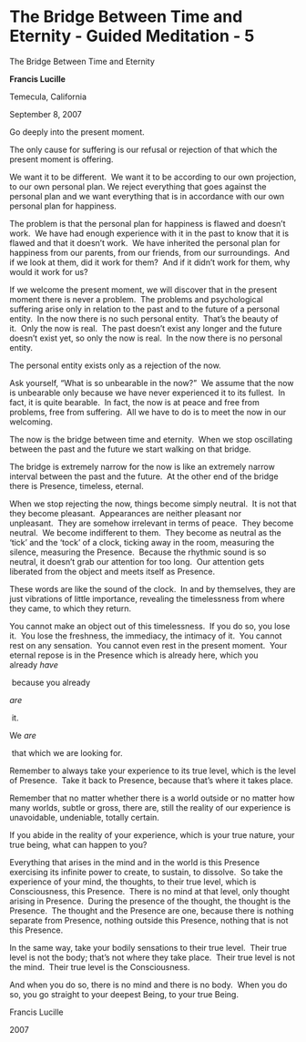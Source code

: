 #  The Bridge Between Time and Eternity - Guided Meditation - 5

The Bridge Between Time and Eternity

**Francis Lucille**

Temecula, California

September 8, 2007

Go deeply into the present moment.

The only cause for suffering is our refusal or rejection of that which the present moment is offering. 

We want it to be different.  We want it to be according to our own projection, to our own personal plan. We reject everything that goes against the personal plan and we want everything that is in accordance with our own personal plan for happiness.

The problem is that the personal plan for happiness is flawed and doesn’t work.  We have had enough experience with it in the past to know that it is flawed and that it doesn’t work.  We have inherited the personal plan for happiness from our parents, from our friends, from our surroundings.  And if we look at them, did it work for them?  And if it didn’t work for them, why would it work for us? 

If we welcome the present moment, we will discover that in the present moment there is never a problem.  The problems and psychological suffering arise only in relation to the past and to the future of a personal entity.  In the now there is no such personal entity.  That’s the beauty of it.  Only the now is real.  The past doesn’t exist any longer and the future doesn’t exist yet, so only the now is real.  In the now there is no personal entity.

The personal entity exists only as a rejection of the now. 

Ask yourself, “What is so unbearable in the now?”  We assume that the now is unbearable only because we have never experienced it to its fullest.  In fact, it is quite bearable.  In fact, the now is at peace and free from problems, free from suffering.  All we have to do is to meet the now in our welcoming.

The now is the bridge between time and eternity.  When we stop oscillating between the past and the future we start walking on that bridge. 

The bridge is extremely narrow for the now is like an extremely narrow interval between the past and the future.  At the other end of the bridge there is Presence, timeless, eternal. 

When we stop rejecting the now, things become simply neutral.  It is not that they become pleasant.  Appearances are neither pleasant nor unpleasant.  They are somehow irrelevant in terms of peace.  They become neutral.  We become indifferent to them.  They become as neutral as the ‘tick’ and the ‘tock’ of a clock, ticking away in the room, measuring the silence, measuring the Presence.  Because the rhythmic sound is so neutral, it doesn’t grab our attention for too long.  Our attention gets liberated from the object and meets itself as Presence. 

These words are like the sound of the clock.  In and by themselves, they are just vibrations of little importance, revealing the timelessness from where they came, to which they return. 

You cannot make an object out of this timelessness.  If you do so, you lose it.  You lose the freshness, the immediacy, the intimacy of it.  You cannot rest on any sensation.  You cannot even rest in the present moment.  Your eternal repose is in the Presence which is already here, which you already _have_

 because you already 

_are_

 it.

We _are_

 that which we are looking for.

Remember to always take your experience to its true level, which is the level of Presence.  Take it back to Presence, because that’s where it takes place. 

Remember that no matter whether there is a world outside or no matter how many worlds, subtle or gross, there are, still the reality of our experience is unavoidable, undeniable, totally certain. 

If you abide in the reality of your experience, which is your true nature, your true being, what can happen to you? 

Everything that arises in the mind and in the world is this Presence exercising its infinite power to create, to sustain, to dissolve.  So take the experience of your mind, the thoughts, to their true level, which is Consciousness, this Presence.  There is no mind at that level, only thought arising in Presence.  During the presence of the thought, the thought is the Presence.  The thought and the Presence are one, because there is nothing separate from Presence, nothing outside this Presence, nothing that is not this Presence. 

In the same way, take your bodily sensations to their true level.  Their true level is not the body; that’s not where they take place.  Their true level is not the mind.  Their true level is the Consciousness.  

And when you do so, there is no mind and there is no body.  When you do so, you go straight to your deepest Being, to your true Being.

Francis Lucille

2007

